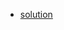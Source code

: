 + [solution](https://github.com/pezy/LeetCode/tree/master/094.%20Unique%20Binary%20Search%20Trees%20II)
